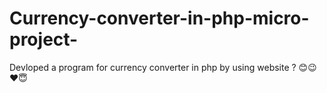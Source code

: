 # Currency-converter-in-php-micro-project-
Devloped a program for currency converter in php by using website ?
😊😉❤️😇
